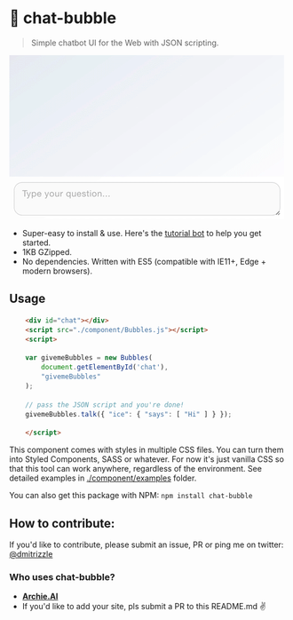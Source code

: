 # 💬 chat-bubble
> Simple chatbot UI for the Web with JSON scripting.

![Screenshot](screenshot.gif?raw=true)

- Super-easy to install & use. Here's the [tutorial bot](https://dmitrizzle.github.io/chat-bubble/index.html) to help you get started.
- 1KB GZipped.
- No dependencies. Written with ES5 (compatible with IE11+, Edge + modern browsers).

## Usage
```html
	<div id="chat"></div>
	<script src="./component/Bubbles.js"></script>
	<script>

	var givemeBubbles = new Bubbles(
	    document.getElementById('chat'),
	    "givemeBubbles"
	);

	// pass the JSON script and you're done!
	givemeBubbles.talk({ "ice": { "says": [ "Hi" ] } });
	
	</script>
```
This component comes with styles in multiple CSS files. You can turn them into Styled Components, SASS or whatever. For now it's just vanilla CSS so that this tool can work anywhere, regardless of the environment. See detailed examples in [./component/examples](https://github.com/dmitrizzle/chat-bubble/tree/master/component/examples) folder.

You can also get this package with NPM: `npm install chat-bubble`

## How to contribute:
If you'd like to contribute, please submit an issue, PR or ping me on twitter: [@dmitrizzle](https://twitter.com/dmitrizzle)

### Who uses chat-bubble?
- **[Archie.AI](https://www.archie.ai)**
- If you'd like to add your site, pls submit a PR to this README.md ✌️
